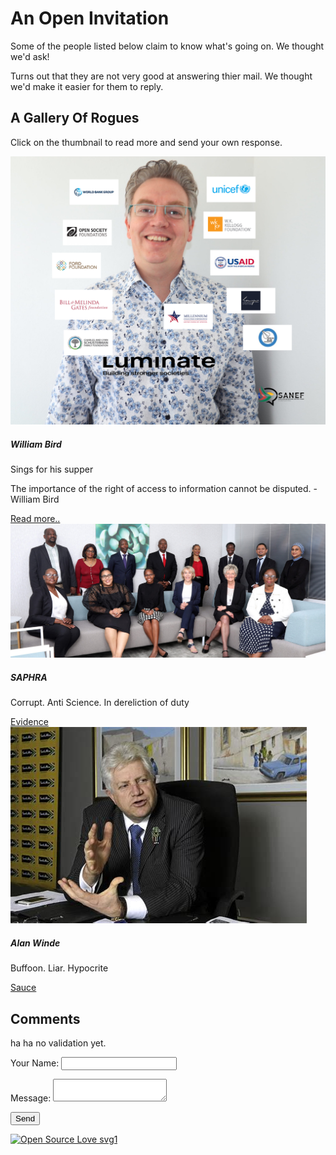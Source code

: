 <div class="jumbotron jumbotron-fluid">
  <div class="container">
    <h1 class="display-4">An Open Invitation</h1>
    <p class="lead">Some of the people listed below claim to know what's going on. We thought we'd ask! </p>
    <p> Turns out that they are not very good at answering thier mail. We thought we'd make it easier for them to reply. </p>
  </div>
</div>


## A Gallery Of Rogues

Click on the thumbnail to read more and send your own response. 

<div class="container fluid">
  <div class="row g-5">

<div class="card col-sm-4">  
  <img class="card-img-top" src="img/test.png" alt="Card image cap">
  <div class="card-body">
    <h5 class="card-title">William Bird</h5>
    <p class="card-text">Sings for his supper</p>
    <p class="card-text">The importance of the right of access to information cannot be disputed. - William Bird</p>
    <a href="villains/#williambird" class="btn btn-warning">Read more..</a>
</div>
</div>

<div class="card col-sm-4">
  <img class="card-img-top" src="img/saphra-members-.jpg" alt="Card image cap">
  <div class="card-body">
    <h5 class="card-title">SAPHRA </h5>
    <p class="card-text text-white bg-warning mb-3">Corrupt. Anti Science. In dereliction of duty</p>
    <a href="rogues/#saphra" class="btn btn-warning">Evidence</a>
  </div>
</div>

<div class="card col-sm-4">
  <img class="card-img-top img-round" src="img/winde.jpeg" alt="Card image cap">
  <div class="card-body">
    <h5 class="card-title">Alan Winde</h5>
    <p class="card-text text-white bg-danger mb-3">Buffoon. Liar. Hypocrite</p>
    <a href="rogues/#marc-mendelsohn" class="btn btn-warning">Sauce</a>
  </div>
</div>

</div>
</div>


## Comments 

ha ha no validation yet. 

<form name="contact" method="POST" data-netlify="true">
  <p>
    <label>Your Name: <input type="text" name="name" /></label>   
  </p>
  
  
  <p>
    <label>Message: <textarea name="message"></textarea></label>
  </p>
  <p>
    <button type="submit">Send</button>
  </p>
</form>



[![Open Source Love svg1](https://badges.frapsoft.com/os/v1/open-source.svg?v=103)](https://www.thecarronade.com)











